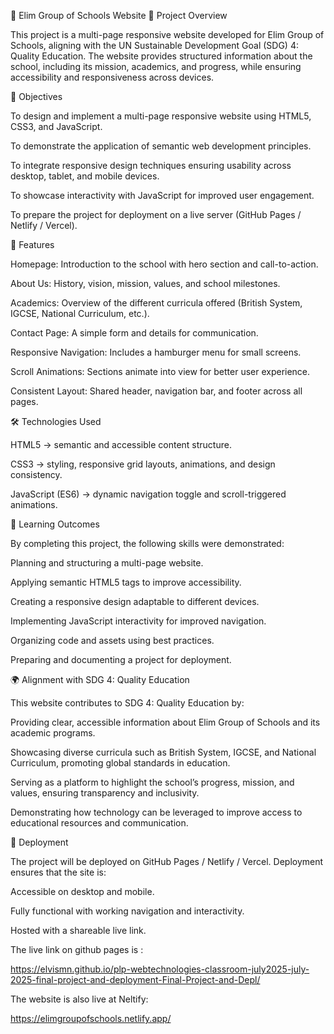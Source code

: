 📘 Elim Group of Schools Website
📖 Project Overview

This project is a multi-page responsive website developed for Elim Group of Schools, aligning with the UN Sustainable Development Goal (SDG) 4: Quality Education.
The website provides structured information about the school, including its mission, academics, and progress, while ensuring accessibility and responsiveness across devices.

🎯 Objectives

To design and implement a multi-page responsive website using HTML5, CSS3, and JavaScript.

To demonstrate the application of semantic web development principles.

To integrate responsive design techniques ensuring usability across desktop, tablet, and mobile devices.

To showcase interactivity with JavaScript for improved user engagement.

To prepare the project for deployment on a live server (GitHub Pages / Netlify / Vercel).

🌟 Features

Homepage: Introduction to the school with hero section and call-to-action.

About Us: History, vision, mission, values, and school milestones.

Academics: Overview of the different curricula offered (British System, IGCSE, National Curriculum, etc.).

Contact Page: A simple form and details for communication.

Responsive Navigation: Includes a hamburger menu for small screens.

Scroll Animations: Sections animate into view for better user experience.

Consistent Layout: Shared header, navigation bar, and footer across all pages.

🛠️ Technologies Used

HTML5 → semantic and accessible content structure.

CSS3 → styling, responsive grid layouts, animations, and design consistency.

JavaScript (ES6) → dynamic navigation toggle and scroll-triggered animations.

📌 Learning Outcomes

By completing this project, the following skills were demonstrated:

Planning and structuring a multi-page website.

Applying semantic HTML5 tags to improve accessibility.

Creating a responsive design adaptable to different devices.

Implementing JavaScript interactivity for improved navigation.

Organizing code and assets using best practices.

Preparing and documenting a project for deployment.

🌍 Alignment with SDG 4: Quality Education

This website contributes to SDG 4: Quality Education by:

Providing clear, accessible information about Elim Group of Schools and its academic programs.

Showcasing diverse curricula such as British System, IGCSE, and National Curriculum, promoting global standards in education.

Serving as a platform to highlight the school’s progress, mission, and values, ensuring transparency and inclusivity.

Demonstrating how technology can be leveraged to improve access to educational resources and communication.

🚀 Deployment

The project will be deployed on GitHub Pages / Netlify / Vercel.
Deployment ensures that the site is:

Accessible on desktop and mobile.

Fully functional with working navigation and interactivity.

Hosted with a shareable live link.

The live link on github pages is :

https://elvismn.github.io/plp-webtechnologies-classroom-july2025-july-2025-final-project-and-deployment-Final-Project-and-Depl/

The website is also live at Neltify:

https://elimgroupofschools.netlify.app/